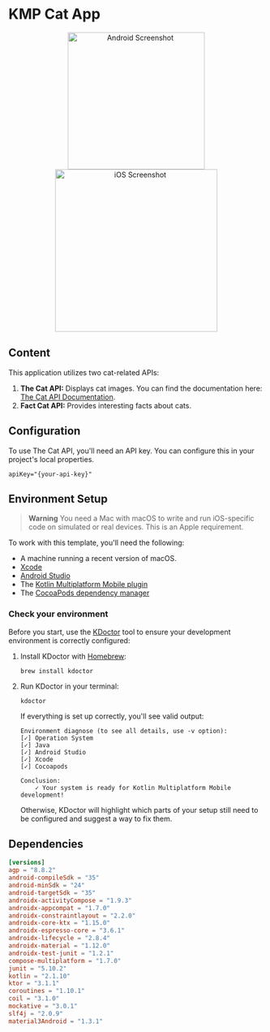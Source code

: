 # KMP Cat App

[//]: # (Screenshot)
<p align="center">
  <img width="270" src="URL_DE_TU_CAPTURA_ANDROID" alt="Android Screenshot"/>
  <img width="320" src="URL_DE_TU_CAPTURA_IOS" alt="iOS Screenshot"/>
</p>

## Content

This application utilizes two cat-related APIs:

1.  **The Cat API:** Displays cat images. You can find the documentation here: [The Cat API Documentation](https://developers.thecatapi.com/ "The Cat API Documentation").
2.  **Fact Cat API:** Provides interesting facts about cats.

## Configuration

To use The Cat API, you'll need an API key. You can configure this in your project's local properties.

```properties
apiKey="{your-api-key}"
```

## Environment Setup

> **Warning**
> You need a Mac with macOS to write and run iOS-specific code on simulated or real devices.
> This is an Apple requirement.

To work with this template, you'll need the following:

* A machine running a recent version of macOS.
* [Xcode](https://apps.apple.com/us/app/xcode/id497799835)
* [Android Studio](https://developer.android.com/studio)
* The [Kotlin Multiplatform Mobile plugin](https://plugins.jetbrains.com/plugin/14936-kotlin-multiplatform-mobile)
* The [CocoaPods dependency manager](https://kotlinlang.org/docs/native-cocoapods.html)

### Check your environment

Before you start, use the [KDoctor](https://github.com/Kotlin/kdoctor) tool to ensure your development environment is correctly configured:

1.  Install KDoctor with [Homebrew](https://brew.sh/):

    ```text
    brew install kdoctor
    ```

2.  Run KDoctor in your terminal:

    ```text
    kdoctor
    ```

    If everything is set up correctly, you'll see valid output:

    ```text
    Environment diagnose (to see all details, use -v option):
    [✓] Operation System
    [✓] Java
    [✓] Android Studio
    [✓] Xcode
    [✓] Cocoapods

    Conclusion:
        ✓ Your system is ready for Kotlin Multiplatform Mobile development!
    ```

    Otherwise, KDoctor will highlight which parts of your setup still need to be configured and suggest a way to fix them.

## Dependencies

```toml
[versions]
agp = "8.8.2"
android-compileSdk = "35"
android-minSdk = "24"
android-targetSdk = "35"
androidx-activityCompose = "1.9.3"
androidx-appcompat = "1.7.0"
androidx-constraintlayout = "2.2.0"
androidx-core-ktx = "1.15.0"
androidx-espresso-core = "3.6.1"
androidx-lifecycle = "2.8.4"
androidx-material = "1.12.0"
androidx-test-junit = "1.2.1"
compose-multiplatform = "1.7.0"
junit = "5.10.2"
kotlin = "2.1.10"
ktor = "3.1.1"
coroutines = "1.10.1"
coil = "3.1.0"
mockative = "3.0.1"
slf4j = "2.0.9"
material3Android = "1.3.1"
```
